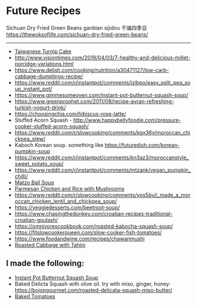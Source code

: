 # Future Recipes

Sichuan Dry Fried Green Beans
ganbian sijidou
干煸四季豆
https://thewoksoflife.com/sichuan-dry-fried-green-beans/

---

* [Taiwanese Turnip Cake](http://thewayriceshouldbe.blogspot.com/2016/02/taiwanese-turnip-cake.html)
* http://www.visiontimes.com/2019/04/03/7-healthy-and-delicious-millet-porridge-variations.html
* https://www.delish.com/cooking/nutrition/a30471127/low-carb-cabbage-dumplings-recipe/
* https://www.reddit.com/r/instantpot/comments/izibpo/easy_split_pea_soup_instant_pot/
* https://www.gimmesomeoven.com/instant-pot-butternut-squash-soup/
* https://www.greenprophet.com/2011/08/recipe-ayran-refreshing-turkish-yogurt-drink/
* https://choosingchia.com/hibiscus-rose-latte/
* Stuffed Acorn Squash - http://www.happybellyfoodie.com/pressure-cooker-stuffed-acorn-squash/
* https://www.reddit.com/r/slowcooking/comments/kgx36y/moroccan_chickpea_stew/
* Kaboch Korean soup. something like https://futuredish.com/korean-pumpkin-soup
* https://www.reddit.com/r/instantpot/comments/kn3az3/moroccanstyle_sweet_potato_soup/
* https://www.reddit.com/r/instantpot/comments/mtzank/vegan_pumpkin_chilli/
* [Matzo Ball Soup](https://www.thekitchn.com/matzo-ball-soup-recipe-23136146)
* [Parmesan Chicken and Rice with Mushrooms](https://www.lecremedelacrumb.com/instant-pot-parmesan-chicken-and-rice-with-mushrooms/)
* https://www.reddit.com/r/slowcooking/comments/yos5bv/i_made_a_moroccan_chicken_lentil_and_chickpea_soup/
* https://veggiedesserts.com/beetroot-soup/
* https://www.chasingthedonkey.com/croatian-recipes-traditional-croatian-goulash/
* https://omnivorescookbook.com/roasted-kabocha-squash-soup/
* https://fitslowcookerqueen.com/slow-cooker-fish-tomatoes/
* https://www.foodandwine.com/recipes/chawanmushi
* [Roasted Cabbage with Tahini](https://www.youtube.com/watch?v=ZMAwm2gqiVs)

## I made the following:

* [Instant Pot Butternut Squash Soup](https://www.gimmesomeoven.com/instant-pot-butternut-squash-soup/)
* Baked Delicta Squash with olive oil. try with miso, ginger, honey: https://bojongourmet.com/roasted-delicata-squash-miso-butter/
* [Baked Tomatoes](https://www.youtube.com/watch?v=zFkQcmgZWKw)
